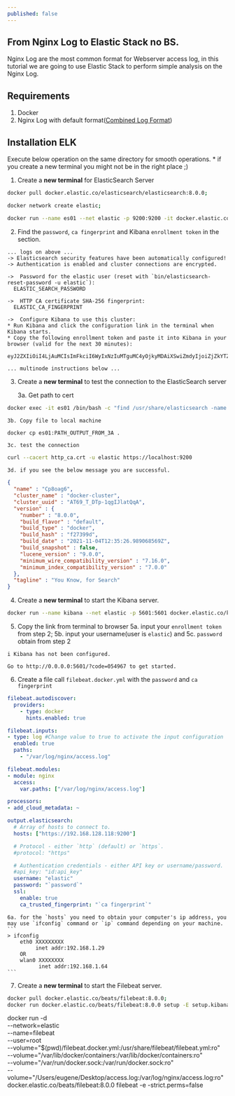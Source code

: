 ```yaml
---
published: false
---
```

## From Nginx Log to Elastic Stack no BS.

Nginx Log are the most common format for Webserver access log, in this tutorial we are going to use Elastic Stack to perform simple analysis on the Nginx Log.

## Requirements

1. Docker
2. Nginx Log with default format([Combined Log Format](http://fileformats.archiveteam.org/wiki/Combined_Log_Format#:~:text=The%20Combined%20Log%20Format%20is,the%20referer%20and%20user%20agent.))

## Installation ELK

Execute below operation on the same directory for smooth operations.
\* if you create a new terminal you might not be in the right place ;)

1. Create a **new terminal** for ElasticSearch Server
```bash
docker pull docker.elastic.co/elasticsearch/elasticsearch:8.0.0;

docker network create elastic;

docker run --name es01 --net elastic -p 9200:9200 -it docker.elastic.co/elasticsearch/elasticsearch:8.0.0;
```

2. Find the `password`, `ca fingerprint` and Kibana `enrollment token` in the section.

```
... logs on above ...
-> Elasticsearch security features have been automatically configured!
-> Authentication is enabled and cluster connections are encrypted.

->  Password for the elastic user (reset with `bin/elasticsearch-reset-password -u elastic`):
  ELASTIC_SEARCH_PASSWORD

->  HTTP CA certificate SHA-256 fingerprint:
  ELASTIC_CA_FINGERPRINT

->  Configure Kibana to use this cluster:
* Run Kibana and click the configuration link in the terminal when Kibana starts.
* Copy the following enrollment token and paste it into Kibana in your browser (valid for the next 30 minutes):
  eyJ2ZXIiOiI4LjAuMCIsImFkciI6WyIxNzIuMTguMC4yOjkyMDAiXSwiZmdyIjoiZjZkYTZjNTdiYmMyY2IxMjYzZmNkZmNiNmQ5ZGI5NzcyMGFiZjFkY2U5Mjg3NTM2NTYzMzIxNDRlNTc4MTA4ZSIsImtleSI6IkU3MWpDSDhCMlhwSmRILTJUTE9FOm9RbzFzTnIxU2V1Z1lnaDhfcXY3RWcifQ==

... multinode instructions below ...
```

3. Create a **new terminal** to test the connection to the ElasticSearch server

	3a. Get path to cert
```bash
docker exec -it es01 /bin/bash -c "find /usr/share/elasticsearch -name http_ca.crt";
```
	3b. Copy file to local machine
```bash
docker cp es01:PATH_OUTPUT_FROM_3A .
```
	3c. test the connection
```bash
curl --cacert http_ca.crt -u elastic https://localhost:9200
```
	3d. if you see the below message you are successful.
```json
{
  "name" : "Cp8oag6",
  "cluster_name" : "docker-cluster",
  "cluster_uuid" : "AT69_T_DTp-1qgIJlatQqA",
  "version" : {
    "number" : "8.0.0",
    "build_flavor" : "default",
    "build_type" : "docker",
    "build_hash" : "f27399d",
    "build_date" : "2021-11-04T12:35:26.989068569Z",
    "build_snapshot" : false,
    "lucene_version" : "9.0.0",
    "minimum_wire_compatibility_version" : "7.16.0",
    "minimum_index_compatibility_version" : "7.0.0"
  },
  "tagline" : "You Know, for Search"
}
```

4. Create a **new terminal** to start the Kibana server.
```bash
docker run --name kibana --net elastic -p 5601:5601 docker.elastic.co/kibana/kibana:8.0.0
```

5. Copy the link from terminal to browser
	5a. input your `enrollment token` from step 2;
	5b. input your username(user is `elastic`) and 
    5c. `password` obtain from step 2
```
i Kibana has not been configured.

Go to http://0.0.0.0:5601/?code=054967 to get started.
```

6. Create a file call `filebeat.docker.yml` with the `password` and `ca fingerprint`
```yml
filebeat.autodiscover:
  providers:
    - type: docker
      hints.enabled: true

filebeat.inputs:
- type: log #Change value to true to activate the input configuration
  enabled: true
  paths:
    - "/var/log/nginx/access.log"

filebeat.modules:
- module: nginx
  access:
    var.paths: ["/var/log/nginx/access.log"]

processors:
- add_cloud_metadata: ~

output.elasticsearch:
  # Array of hosts to connect to.
  hosts: ["https://192.168.128.118:9200"]

  # Protocol - either `http` (default) or `https`.
  #protocol: "https"

  # Authentication credentials - either API key or username/password.
  #api_key: "id:api_key"
  username: "elastic"
  password: "`password`"
  ssl:
    enable: true
    ca_trusted_fingerprint: "`ca fingerprint`"
```
	6a. for the `hosts` you need to obtain your computer's ip address, you may use `ifconfig` command or `ip` command depending on your machine.
    ```
    > ifconfig
    	eth0 XXXXXXXXX
        	 inet addr:192.168.1.29
        OR
        wlan0 XXXXXXXX
        	  inet addr:192.168.1.64
    ```
7. Create a **new terminal** to start the Filebeat server.
```bash
docker pull docker.elastic.co/beats/filebeat:8.0.0;
docker run docker.elastic.co/beats/filebeat:8.0.0 setup -E setup.kibana.host=localhost:5601 -E output.elasticsearch.hosts=localhost:9200;
```
docker run -d \
  --network=elastic \
  --name=filebeat \
  --user=root \
  --volume="$(pwd)/filebeat.docker.yml:/usr/share/filebeat/filebeat.yml:ro" \
  --volume="/var/lib/docker/containers:/var/lib/docker/containers:ro" \
  --volume="/var/run/docker.sock:/var/run/docker.sock:ro" \
  --volume="/Users/eugene/Desktop/access.log:/var/log/nginx/access.log:ro" \
  docker.elastic.co/beats/filebeat:8.0.0 filebeat -e -strict.perms=false


